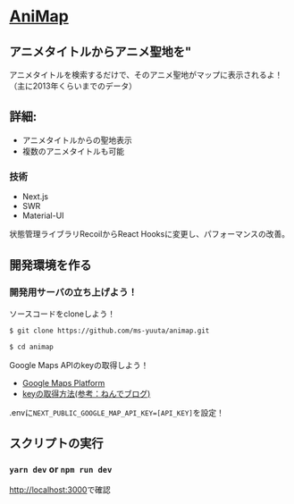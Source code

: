 # [AniMap](https://animap.vercel.app/)
## アニメタイトルからアニメ聖地を"
アニメタイトルを検索するだけで、そのアニメ聖地がマップに表示されるよ！（主に2013年くらいまでのデータ）

## 詳細:
- アニメタイトルからの聖地表示
- 複数のアニメタイトルも可能

### 技術
- Next.js
- SWR
- Material-UI

状態管理ライブラリRecoilからReact Hooksに変更し、パフォーマンスの改善。

## 開発環境を作る

### 開発用サーバの立ち上げよう！
ソースコードをcloneしよう！

```sh
$ git clone https://github.com/ms-yuuta/animap.git
```

```sh
$ cd animap
```
Google Maps APIのkeyの取得しよう！

- [Google Maps Platform](https://mapsplatform.google.com/)
- [keyの取得方法(参考：ねんでブログ)](https://nendeb.com/276)

.envに`NEXT_PUBLIC_GOOGLE_MAP_API_KEY=[API_KEY]`を設定！

## スクリプトの実行

### `yarn dev` or `npm run dev`

[http://localhost:3000](http://localhost:3000)で確認

